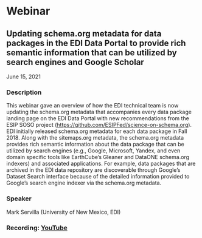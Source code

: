 # Webinar

## Updating schema.org metadata for data packages in the EDI Data Portal to provide rich semantic information that can be utilized by search engines and Google Scholar

June 15, 2021

### Description

This webinar gave an overview of how the EDI technical team is now updating the schema.org metadata that accompanies every data package landing page on the EDI Data Portal with new recommendations from the ESIP SOSO project (https://github.com/ESIPFed/science-on-schema.org). EDI initially released schema.org metadata for each data package in Fall 2018. Along with the sitemaps.org metadata, the schema.org metadata provides rich semantic information about the data package that can be utilized by search engines (e.g., Google, Microsoft, Yandex, and even domain specific tools like EarthCube’s Gleaner and DataONE schema.org indexers) and associated applications. For example, data packages that are archived in the EDI data repository are discoverable through Google’s Dataset Search interface because of the detailed information provided to Google’s search engine indexer via the schema.org metadata.

### Speaker

Mark Servilla (University of New Mexico, EDI)

### Recording: [YouTube](https://youtu.be/Tc8G-HaoSEI)

<!-- Webinars -->

